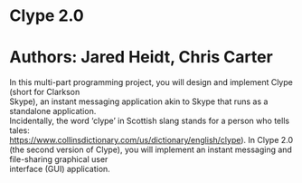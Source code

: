 # Clype 2.0
# Authors: Jared Heidt, Chris Carter

In	this	multi-part	programming	project,	you	will	design	and	implement	Clype (short	for	Clarkson	
Skype),	an	instant	messaging	application	akin	to	Skype	that	runs	as	a	standalone	application.	
Incidentally,	the	word	‘clype’	in	Scottish	slang	stands	for	a	person	who	tells	tales:	
https://www.collinsdictionary.com/us/dictionary/english/clype).	In	Clype	2.0	(the	second
version	of	Clype),	you	will	implement	an instant	messaging	and	file-sharing	graphical	user	
interface	(GUI)	application.	
